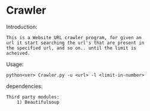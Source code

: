 Crawler
=======

Introduction:

    This is a Website URL crawler program, for given an
    url it start searching the url's that are present in
    the specified url, and so on.. until the limit is
    acheived.

Usage:

    python<ver> Crawler.py -u <url> -l <limit-in-number>

dependencies:

    Third party modules:
        1) Beautifulsoup

